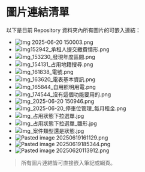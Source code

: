 # 圖片連結清單

以下是目前 Repository 資料夾內所有圖片的可嵌入連結：

- ![Img 2025-06-20 150003.png](https://gailchang.github.io/ObsidianImage/Repository/Img%202025-06-20%20150003.png)
- ![Img152942_承租人提交繳費情形.png](https://gailchang.github.io/ObsidianImage/Repository/Img152942_%E6%89%BF%E7%A7%9F%E4%BA%BA%E6%8F%90%E4%BA%A4%E7%B9%B3%E8%B2%BB%E6%83%85%E5%BD%A2.png)
- ![Img_153230_發現年度區間.png](https://gailchang.github.io/ObsidianImage/Repository/Img_153230_%E7%99%BC%E7%8F%BE%E5%B9%B4%E5%BA%A6%E5%8D%80%E9%96%93.png)
- ![Img_154131_占用地籍搜尋.png](https://gailchang.github.io/ObsidianImage/Repository/Img_154131_%E5%8D%A0%E7%94%A8%E5%9C%B0%E7%B1%8D%E6%90%9C%E5%B0%8B.png)
- ![Img_161838_電號.png](https://gailchang.github.io/ObsidianImage/Repository/Img_161838_%E9%9B%BB%E8%99%9F.png)
- ![Img_163620_電表基本資訊.png](https://gailchang.github.io/ObsidianImage/Repository/Img_163620_%E9%9B%BB%E8%A1%A8%E5%9F%BA%E6%9C%AC%E8%B3%87%E8%A8%8A.png)
- ![Img_165844_自用照明用電.png](https://gailchang.github.io/ObsidianImage/Repository/Img_165844_%E8%87%AA%E7%94%A8%E7%85%A7%E6%98%8E%E7%94%A8%E9%9B%BB.png)
- ![Img_174544_沒有這個功能要用的.png](https://gailchang.github.io/ObsidianImage/Repository/Img_174544_%E6%B2%92%E6%9C%89%E9%80%99%E5%80%8B%E5%8A%9F%E8%83%BD%E8%A6%81%E7%94%A8%E7%9A%84.png)
- ![Img_2025-06-20 150946.png](https://gailchang.github.io/ObsidianImage/Repository/Img_2025-06-20%20150946.png)
- ![Img_2025-06-20_停車位管理_每月租金.png](https://gailchang.github.io/ObsidianImage/Repository/Img_2025-06-20_%E5%81%9C%E8%BB%8A%E4%BD%8D%E7%AE%A1%E7%90%86_%E6%AF%8F%E6%9C%88%E7%A7%9F%E9%87%91.png)
- ![Img_占用狀態下拉選單.jpg](https://gailchang.github.io/ObsidianImage/Repository/Img_%E5%8D%A0%E7%94%A8%E7%8B%80%E6%85%8B%E4%B8%8B%E6%8B%89%E9%81%B8%E5%96%AE.jpg)
- ![Img_占用狀態下拉選單_雛形.jpg](https://gailchang.github.io/ObsidianImage/Repository/Img_%E5%8D%A0%E7%94%A8%E7%8B%80%E6%85%8B%E4%B8%8B%E6%8B%89%E9%81%B8%E5%96%AE_%E9%9B%9B%E5%BD%A2.jpg)
- ![Img_案件類型還是狀態.jpg](https://gailchang.github.io/ObsidianImage/Repository/Img_%E6%A1%88%E4%BB%B6%E9%A1%9E%E5%9E%8B%E9%82%84%E6%98%AF%E7%8B%80%E6%85%8B.jpg)
- ![Pasted image 20250619161129.png](https://gailchang.github.io/ObsidianImage/Repository/Pasted%20image%2020250619161129.png)
- ![Pasted image 20250619185344.png](https://gailchang.github.io/ObsidianImage/Repository/Pasted%20image%2020250619185344.png)
- ![Pasted image 20250620113912.png](https://gailchang.github.io/ObsidianImage/Repository/Pasted%20image%2020250620113912.png)

> 所有圖片連結皆可直接嵌入筆記或網頁。